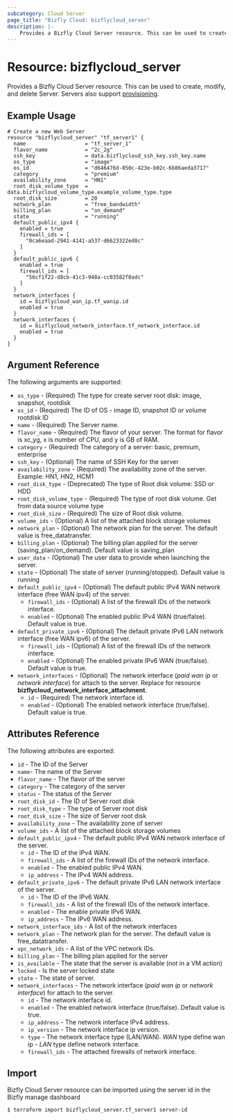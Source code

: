 ```yaml
---
subcategory: Cloud Server
page_title: "Bizfly Cloud: bizflycloud_server"
description: |-
    Provides a Bizfly Cloud Server resource. This can be used to create, modify, and delete Servers. Servers also support provisioning.
---
```


# Resource: bizflycloud_server

Provides a Bizfly Cloud Server resource. This can be used to create,
modify, and delete Server. Servers also support
[provisioning](/docs/provisioners/index.html).

## Example Usage

```hcl
# Create a new Web Server
resource "bizflycloud_server" "tf_server1" {
  name                   = "tf_server_1"
  flavor_name            = "2c_2g"
  ssh_key                = data.bizflycloud_ssh_key.ssh_key.name
  os_type                = "image"
  os_id                  = "d646476d-850c-423e-b02c-6b86aeda3717"
  category               = "premium"
  availability_zone      = "HN1"
  root_disk_volume_type  = data.bizflycloud_volume_type.example_volume_type.type
  root_disk_size         = 20
  network_plan           = "free_bandwidth"
  billing_plan           = "on_demand"
  state                  = "running"
  default_public_ipv4 {
    enabled = true
    firewall_ids = [
      "0ca6eaad-2941-4141-a537-d6623322ed8c"
    ]
  }
  default_public_ipv6 {
    enabled = true
    firewall_ids = [
      "56cf1f22-d8cb-41c3-948a-cc03582f0adc"
    ]
  }
  network_interfaces {
    id = bizflycloud_wan_ip.tf_wanip.id
    enabled = true
  }
  network_interfaces {
    id = bizflycloud_network_interface.tf_network_interface.id
    enabled = true
  }
}
```

## Argument Reference

The following arguments are supported:

-   `os_type` - (Required) The type for create server root disk: image, snapshot, rootdisk
-   `os_id` - (Required) The ID of OS - image ID, snapshot ID or volume rootdisk ID
-   `name` - (Required) The Server name.
-   `flavor_name` - (Required) The flavor of your server. The format for flavor is xc_yg, x is number of CPU, and y is GB
    of RAM.
-   `category` - (Required) The category of a server: basic, premium, enterprise
-   `ssh_key` - (Optional) The name of SSH Key for the server
-   `availability_zone` - (Required) The availability zone of the server. Example: HN1, HN2, HCM1
-   `root_disk_type` - (Deprecated) The type of Root disk volume: SSD or HDD
-   `root_disk_volume_type` - (Required) The type of root disk volume. Get from data source volume type
-   `root_disk_size` - (Required) The size of Root disk volume.
-   `volume_ids` - (Optional) A list of the attached block storage volumes
-   `network_plan` - (Optional) The network plan for the server. The default value is free_datatransfer.
-   `billing_plan` - (Optional) The billing plan applied for the server (saving_plan/on_demand). Default value is
    saving_plan
-   `user_data` - (Optional) The user data to provide when launching the server.
-   `state` - (Optional) The state of server (running/stopped). Default value is running
-   `default_public_ipv4` - (Optional) The default public IPv4 WAN network interface (free WAN ipv4) of the server.
    -   `firewall_ids` - (Optional) A list of the firewall IDs of the network interface.
    -   `enabled` - (Optional) The enabled public IPv4 WAN (true/false). Default value is true.
-   `default_private_ipv6` - (Optional) The default private IPv6 LAN network interface (free WAN ipv6) of the server.
    -   `firewall_ids` - (Optional) A list of the firewall IDs of the network interface.
    -   `enabled` - (Optional) The enabled private IPv6 WAN (true/false). Default value is true.
-   `network_interfaces` - (Optional) The network interface (_paid wan ip_ or _network interface_) for attach to the server. Replace for resource **bizflycloud_network_interface_attachment**.
    -   `id` - (Required) The network interface id.
    -   `enabled` - (Optional) The enabled network interface (true/false). Default value is true.

## Attributes Reference

The following attributes are exported:

-   `id` - The ID of the Server
-   `name`- The name of the Server
-   `flavor_name` - The flavor of the server
-   `category` - The category of the server
-   `status` - The status of the Server
-   `root_disk_id` - The ID of Server root disk
-   `root_disk_type` - The type of Server root disk
-   `root_disk_size` - The size of Server root disk
-   `availability_zone` - The availability zone of server
-   `volume_ids` - A list of the attached block storage volumes
-   `default_public_ipv4` - The default public IPv4 WAN network interface of the server.
    -   `id` - The ID of the IPv4 WAN.
    -   `firewall_ids` - A list of the firewall IDs of the network interface.
    -   `enabled` - The enabled public IPv4 WAN.
    -   `ip_address` - The IPv4 WAN address.
-   `default_private_ipv6` - The default private IPv6 LAN network interface of the server.
    -   `id` - The ID of the IPv6 WAN.
    -   `firewall_ids` - A list of the firewall IDs of the network interface.
    -   `enabled` - The enable private IPv6 WAN.
    -   `ip_address` - The IPv6 WAN address.
-   `network_interface_ids` - A list of the network interfaces
-   `network_plan` - The network plan for the server. The default value is free_datatransfer.
-   `vpc_network_ids` - A list of the VPC network IDs.
-   `billing_plan` - The billing plan applied for the server
-   `is_available` - The state that the server is available (not in a VM action)
-   `locked` - Is the server locked state
-   `state` - The state of server.
-   `network_interfaces` - The network interface (_paid wan ip_ or _network interface_) for attach to the server.
    -   `id` - The network interface id.
    -   `enabled` - The enabled network interface (true/false). Default value is true.
    -   `ip_address` - The network interface IPv4 address.
    -   `ip_version` - The network interface ip version.
    -   `type` - The network interface type (LAN/WAN). _WAN_ type define wan ip - _LAN_ type define network interface.
    -   `firewall_ids` - The attached firewalls of network interface.

## Import

Bizfly Cloud Server resource can be imported using the server id in the Bizfly manage dashboard

```
$ terraform import bizflycloud_server.tf_server1 server-id
```
